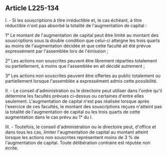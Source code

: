 Article L225-134
----
I. - Si les souscriptions à titre irréductible et, le cas échéant, à titre
réductible n'ont pas absorbé la totalité de l'augmentation de capital :

1° Le montant de l'augmentation de capital peut être limité au montant des
souscriptions sous la double condition que celui-ci atteigne les trois quarts au
moins de l'augmentation décidée et que cette faculté ait été prévue expressément
par l'assemblée lors de l'émission ;

2° Les actions non souscrites peuvent être librement réparties totalement ou
partiellement, à moins que l'assemblée en ait décidé autrement ;

3° Les actions non souscrites peuvent être offertes au public totalement ou
partiellement lorsque l'assemblée a expressément admis cette possibilité.

II. - Le conseil d'administration ou le directoire peut utiliser dans l'ordre
qu'il détermine les facultés prévues ci-dessus ou certaines d'entre elles
seulement. L'augmentation de capital n'est pas réalisée lorsque après l'exercice
de ces facultés, le montant des souscriptions reçues n'atteint pas la totalité
de l'augmentation de capital ou les trois quarts de cette augmentation dans le
cas prévu au 1° du I.

III. - Toutefois, le conseil d'administration ou le directoire peut, d'office et
dans tous les cas, limiter l'augmentation de capital au montant atteint lorsque
les actions non souscrites représentent moins de 3 % de l'augmentation de
capital. Toute délibération contraire est réputée non écrite.
